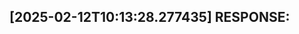 [2025-02-12T10:13:28.277435] RESPONSE:
--------------------------------------------------------------------------------

